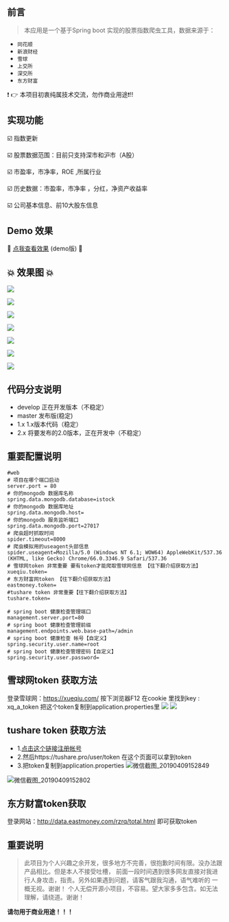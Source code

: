 ## 前言

> 本应用是一个基于Spring boot 实现的股票指数爬虫工具，数据来源于：

- `同花顺`
- `新浪财经`
- `雪球`
- `上交所`
- `深交所`
- `东方财富`

:heavy_exclamation_mark: :point_right: 本项目初衷纯属技术交流，勿作商业用途:heavy_exclamation_mark::bangbang:

## 实现功能

 :ballot_box_with_check: 指数更新
 
 :ballot_box_with_check: 股票数据范围：目前只支持深市和沪市（A股）
 
 :ballot_box_with_check: 市盈率，市净率，ROE ,所属行业
 
 :ballot_box_with_check: 历史数据：市盈率，市净率 ，分红，净资产收益率
 
 :ballot_box_with_check: 公司基本信息、前10大股东信息
## Demo 效果 

:link: [点我查看效果](http://211.159.182.106/) (demo版) :link:

## :boom: 效果图 :boom:

![](https://kingschan1204.github.io/istock/readme-res/stock-list.png )

![](https://kingschan1204.github.io/istock/readme-res/company-info.png )

![](https://kingschan1204.github.io/istock/readme-res/top-holders.png )

![](https://kingschan1204.github.io/istock/readme-res/his-dy.png )

![](https://kingschan1204.github.io/istock/readme-res/his-pb-pe.png )

![](https://kingschan1204.github.io/istock/readme-res/his-report.png )

![](https://kingschan1204.github.io/istock/readme-res/his-roe.png )

## 代码分支说明

- develop 正在开发版本（不稳定）
- master 发布版(稳定)
- 1.x  1.x版本代码（稳定）
- 2.x 将要发布的2.0版本，正在开发中（不稳定）

## 重要配置说明
```properties
#web 
# 项目在哪个端口启动
server.port = 80
# 你的mongodb 数据库名称
spring.data.mongodb.database=istock
# 你的mongodb 数据库地址
spring.data.mongodb.host=
# 你的mongodb 服务监听端口
spring.data.mongodb.port=27017
# 爬虫超时抓取时间
spider.timeout=8000
# 爬虫模拟用的useagent头部信息
spider.useagent=Mozilla/5.0 (Windows NT 6.1; WOW64) AppleWebKit/537.36 (KHTML, like Gecko) Chrome/66.0.3346.9 Safari/537.36
# 雪球网token 非常重要 要有token才能爬取雪球网信息 【往下翻介绍获取方法】
xueqiu.token=
# 东方财富网token 【往下翻介绍获取方法】
eastmoney.token=
#tushare token 非常重要【往下翻介绍获取方法】
tushare.token=

# spring boot 健康检查管理端口
management.server.port=80
# spring boot 健康检查管理前缀
management.endpoints.web.base-path=/admin
# spring boot 健康检查 帐号【自定义】
spring.security.user.name=root
# spring boot 健康检查管理密码【自定义】
spring.security.user.password=

```
## 雪球网token 获取方法
登录雪球网：https://xueqiu.com/ 按下浏览器F12 在cookie 里找到key : xq_a_token 把这个token复制到application.properties里
![](https://user-images.githubusercontent.com/4113891/41651979-83cf2718-74b4-11e8-88d0-ce7979955304.png )
![](https://user-images.githubusercontent.com/4113891/41651992-8b2020c6-74b4-11e8-86f0-c87c167f7ef0.png )

## tushare token 获取方法
- 1.[点击这个链接注册帐号](https://tushare.pro/register?reg=264648)
- 2.然后https://tushare.pro/user/token   在这个页面可以拿到token
- 3.把token复制到application.properties 
![微信截图_20190409152849](https://user-images.githubusercontent.com/4113891/55781105-f8cc7f80-5adb-11e9-83d0-b191fddea24a.png)

![微信截图_20190409152802](https://user-images.githubusercontent.com/4113891/55781065-e4888280-5adb-11e9-8fc9-77a246bff9d0.png)

## 东方财富token获取
登录网站：http://data.eastmoney.com/rzrq/total.html 即可获取token

## 重要说明
> 此项目为个人兴趣之余开发，很多地方不完善，很抱歉时间有限。没办法跟产品相比。但是本人不接受吐槽，
前面一段时间遇到很多网友直接对我进行人身攻击，指责。另外如果遇到问题，请客气跟我沟通，语气难听的
一概无视。谢谢！  个人无偿开源小项目，不容易。望大家多多包含。如无法理解，请绕道。谢谢！

**请勿用于商业用途！！！**









